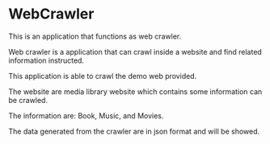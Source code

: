 # WebCrawler
This is an application that functions as web crawler. 

Web crawler is a application that can crawl inside a website and find related information instructed.

This application is able to crawl the demo web provided.

The website are media library website which contains some information can be crawled.

The information are: Book, Music, and Movies.

The data generated from the crawler are in json format and will be showed.
